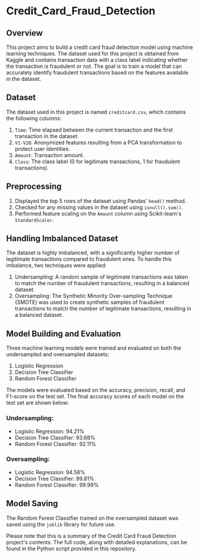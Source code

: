 # Credit_Card_Fraud_Detection


## Overview

This project aims to build a credit card fraud detection model using machine learning techniques. The dataset used for this project is obtained from Kaggle and contains transaction data with a class label indicating whether the transaction is fraudulent or not. The goal is to train a model that can accurately identify fraudulent transactions based on the features available in the dataset.

## Dataset

The dataset used in this project is named `creditcard.csv`, which contains the following columns:

1. `Time`: Time elapsed between the current transaction and the first transaction in the dataset.
2. `V1-V28`: Anonymized features resulting from a PCA transformation to protect user identities.
3. `Amount`: Transaction amount.
4. `Class`: The class label (0 for legitimate transactions, 1 for fraudulent transactions).

## Preprocessing

1. Displayed the top 5 rows of the dataset using Pandas' `head()` method.
2. Checked for any missing values in the dataset using `isnull().sum()`.
3. Performed feature scaling on the `Amount` column using Scikit-learn's `StandardScaler`.

## Handling Imbalanced Dataset

The dataset is highly imbalanced, with a significantly higher number of legitimate transactions compared to fraudulent ones. To handle this imbalance, two techniques were applied:

1. Undersampling: A random sample of legitimate transactions was taken to match the number of fraudulent transactions, resulting in a balanced dataset.
2. Oversampling: The Synthetic Minority Over-sampling Technique (SMOTE) was used to create synthetic samples of fraudulent transactions to match the number of legitimate transactions, resulting in a balanced dataset.

## Model Building and Evaluation

Three machine learning models were trained and evaluated on both the undersampled and oversampled datasets:

1. Logistic Regression
2. Decision Tree Classifier
3. Random Forest Classifier

The models were evaluated based on the accuracy, precision, recall, and F1-score on the test set. The final accuracy scores of each model on the test set are shown below:

### Undersampling:

- Logistic Regression: 94.21%
- Decision Tree Classifier: 93.68%
- Random Forest Classifier: 92.11%

### Oversampling:

- Logistic Regression: 94.58%
- Decision Tree Classifier: 99.81%
- Random Forest Classifier: 99.99%

## Model Saving

The Random Forest Classifier trained on the oversampled dataset was saved using the `joblib` library for future use.

Please note that this is a summary of the Credit Card Fraud Detection project's contents. The full code, along with detailed explanations, can be found in the Python script provided in this repository.
